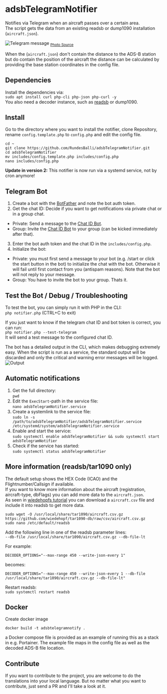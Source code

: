 # adsbTelegramNotifier
Notifies via Telegram when an aircraft passes over a certain area.  
The script gets the data from an existing readsb or dump1090 installation (`aircraft.json`).

<img src="/screenshots/telegramMessage.png" alt="Telegram message">  
<sub><a href="https://www.planespotters.net/photo/1304779/9m-mub-malaysia-airlines-airbus-a330-223f" title="Photo Source">Photo Source</a></sub>


When the (`aircraft.json`) don't contain the distance to the ADS-B station but do contain the position of the aircraft the distance can be calculated by providing the base station coordinates in the config file.

## Dependencies
Install the dependencies via:  
`sudo apt install curl php-cli php-json php-curl -y`  
You also need a decoder instance, such as [readsb](https://github.com/wiedehopf/adsb-wiki/wiki/Raspbian-Lite%3A-ADS-B-receiver) or dump1090.

## Install
Go to the directory where you want to install the notifier, clone Repository, rename `config.template.php` to `config.php` and edit the config file.
```shell
cd ~
git clone https://github.com/RundesBalli/adsbTelegramNotifier.git
cd adsbTelegramNotifier
mv includes/config.template.php includes/config.php
nano includes/config.php
```
**Update in version 2:** This notifier is now run via a systemd service, not by cron anymore!

## Telegram Bot
1. Create a bot with the [BotFather](https://t.me/BotFather) and note the bot auth token.
2. Get the chat ID: Decide if you want to get notifications via private chat or in a group chat.
  * Private: Send a message to the [Chat ID Bot](https://t.me/rb_chatId_bot).
  * Group: Invite the [Chat ID Bot](https://t.me/rb_chatId_bot) to your group (can be kicked immediately after that).
3. Enter the bot auth token and the chat ID in the `includes/config.php`.
4. Initialize the bot:
  * Private: you must first send a message to your bot (e.g. /start or click the start button in the bot) to initialize the chat with the bot. Otherwise it will fail until first contact from you (antispam reasons). Note that the bot will not reply to your message.
  * Group: You have to invite the bot to your group. Thats it.

## Test the Bot / Debug / Troubleshooting
To test the bot, you can simply run it with PHP in the CLI:  
`php notifier.php` (CTRL+C to exit)

If you just want to know if the telegram chat ID and bot token is correct, you can run:  
`php notifier.php --test-telegram`  
It will send a test message to the configured chat ID.

The bot has a detailed output in the CLI, which makes debugging extremely easy. When the script is run as a service, the standard output will be discarded and only the critical and warning error messages will be logged.  
<img src="/screenshots/output.png" alt="Output">  

## Automatic notifications
1. Get the full directory:  
`pwd`
2. Edit the `ExecStart`-path in the service file:  
`nano adsbTelegramNotifier.service`
3. Create a systemlink to the service file:  
`sudo ln -s /path/to/adsbTelegramNotifier/adsbTelegramNotifier.service /etc/systemd/system/adsbTelegramNotifier.service`
4. Enable and start the service:  
`sudo systemctl enable adsbTelegramNotifier && sudo systemctl start adsbTelegramNotifier`
5. Check if the service has started:  
`sudo systemctl status adsbTelegramNotifier`

## More information (readsb/tar1090 only)
The default setup shows the HEX Code (ICAO) and the Flightnumber/Callsign if available.  
If you want to know more information about the aircraft (registration, aircraft-type, dbFlags) you can add more data to the `aircraft.json`.  
As seen in [wiedehopfs tutorial](https://github.com/wiedehopf/tar1090#0800-destroy-sd-card) you can download a `aircraft.csv` file and include it into readsb to get more data.  
```shell
sudo wget -O /usr/local/share/tar1090/aircraft.csv.gz https://github.com/wiedehopf/tar1090-db/raw/csv/aircraft.csv.gz
sudo nano /etc/default/readsb
```
Add the following line in one of the readsb parameter lines:  
`--db-file /usr/local/share/tar1090/aircraft.csv.gz --db-file-lt`  

For example:
```
DECODER_OPTIONS="--max-range 450 --write-json-every 1"
```
becomes:  
```
DECODER_OPTIONS="--max-range 450 --write-json-every 1 --db-file /usr/local/share/tar1090/aircraft.csv.gz --db-file-lt"
```

Restart readsb:  
`sudo systemctl restart readsb`

## Docker
Create docker image

`docker build -t adsbtelegramnotify .`

a Docker compose file is provided as an example of running this as a stack in e.g. Portainer. The example file maps in the config file as well as the decoded ADS-B file location.

## Contribute
If you want to contribute to the project, you are welcome to do the translations into your local language. But no matter what you want to contribute, just send a PR and I'll take a look at it.
